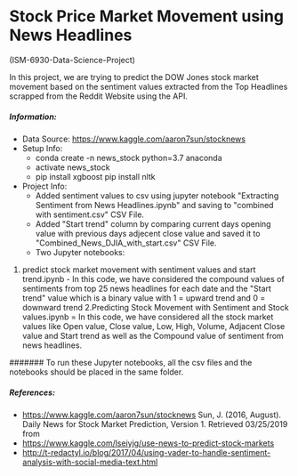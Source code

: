 # Stock Price Market Movement using News Headlines
(ISM-6930-Data-Science-Project)

In this project, we are trying to predict the DOW Jones stock market movement based on the sentiment values extracted from the Top Headlines scrapped from the Reddit Website using the API.

##### Information:
* Data Source: https://www.kaggle.com/aaron7sun/stocknews
* Setup Info: 
    * conda create -n news_stock python=3.7 anaconda
    * activate news_stock
    * pip install xgboost pip install nltk
* Project Info:
    * Added sentiment values to csv using jupyter notebook "Extracting Sentiment from News Headlines.ipynb" and saving to "combined with sentiment.csv" CSV File.
    * Added "Start trend" column by comparing current days opening value with previous days adjecent close value and saved it to "Combined_News_DJIA_with_start.csv" CSV File.
    * Two Jupyter notebooks:
1. predict stock market movement with sentiment values and start trend.ipynb - In this code, we have considered the compound values of sentiments from top 25 news headlines for each date and the "Start trend" value which is a binary value with 1 = upward trend and 0 = downward trend
2.Predicting Stock Movement with Sentiment and Stock values.ipynb = In this code, we have considered all the stock market values like Open value, Close value, Low, High, Volume, Adjacent Close value and Start trend as well as the Compound value of sentiment from news headlines.

####### To run these Jupyter notebooks, all the csv files and the notebooks should be placed in the same folder.

##### References:
* https://www.kaggle.com/aaron7sun/stocknews
  Sun, J. (2016, August). Daily News for Stock Market Prediction, Version 1. Retrieved 03/25/2019 from 
* https://www.kaggle.com/lseiyjg/use-news-to-predict-stock-markets
* http://t-redactyl.io/blog/2017/04/using-vader-to-handle-sentiment-analysis-with-social-media-text.html
